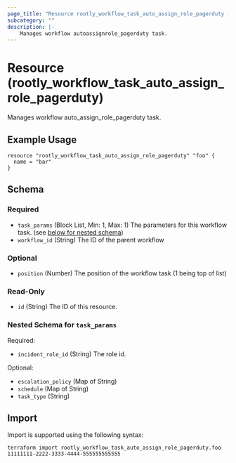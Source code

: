 ```yaml
---
page_title: "Resource rootly_workflow_task_auto_assign_role_pagerduty - terraform-provider-rootly"
subcategory: ""
description: |-
    Manages workflow autoassignrole_pagerduty task.
---
```


# Resource (rootly_workflow_task_auto_assign_role_pagerduty)

Manages workflow auto_assign_role_pagerduty task.

## Example Usage

```
resource "rootly_workflow_task_auto_assign_role_pagerduty" "foo" {
  name = "bar"
}
```

<!-- schema generated by tfplugindocs -->
## Schema

### Required

- `task_params` (Block List, Min: 1, Max: 1) The parameters for this workflow task. (see [below for nested schema](#nestedblock--task_params))
- `workflow_id` (String) The ID of the parent workflow

### Optional

- `position` (Number) The position of the workflow task (1 being top of list)

### Read-Only

- `id` (String) The ID of this resource.

<a id="nestedblock--task_params"></a>
### Nested Schema for `task_params`

Required:

- `incident_role_id` (String) The role id.

Optional:

- `escalation_policy` (Map of String)
- `schedule` (Map of String)
- `task_type` (String)

## Import

Import is supported using the following syntax:

```shell
terraform import rootly_workflow_task_auto_assign_role_pagerduty.foo 11111111-2222-3333-4444-555555555555
```